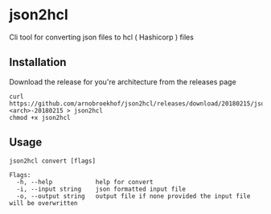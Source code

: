 # **json2hcl**
Cli tool for converting json files to hcl ( Hashicorp ) files


## Installation

Download the release for you're architecture from the releases page

```
curl https://github.com/arnobroekhof/json2hcl/releases/download/20180215/json2hcl-<arch>-20180215 > json2hcl
chmod +x json2hcl
```

## Usage
```
json2hcl convert [flags]

Flags:
  -h, --help            help for convert
  -i, --input string    json formatted input file
  -o, --output string   output file if none provided the input file will be overwritten

```

